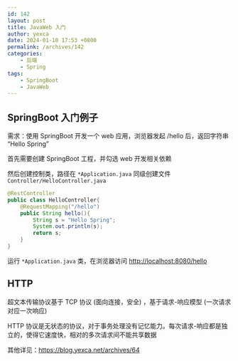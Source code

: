 ```yaml
---
id: 142
layout: post
title: JavaWeb 入门
author: yexca
date: 2024-01-10 17:53 +0800
permalink: /archives/142
categories:
    - 后端
    - Spring
tags:
    - SpringBoot
    - JavaWeb
---
```


## SpringBoot 入门例子

需求：使用 SpringBoot 开发一个 web 应用，浏览器发起 /hello 后，返回字符串 “Hello Spring”

首先需要创建 SpringBoot 工程，并勾选 web 开发相关依赖

然后创建控制类，路径在 `*Application.java` 同级创建文件 `Controller/HelloController.java`

```java
@RestController
public class HelloController{
    @RequestMapping("/hello")
    public String hello(){
        String s = "Hello Spring";
        System.out.println(s);
        return s;
    }
}
```

运行  `*Application.java` 类，在浏览器访问 <http://localhost:8080/hello>

## HTTP

超文本传输协议基于 TCP 协议 (面向连接，安全) ，基于请求-响应模型 (一次请求对应一次响应)

HTTP 协议是无状态的协议，对于事务处理没有记忆能力。每次请求-响应都是独立的，使得它速度快，相对的多次请求间不能共享数据

其他详见：<https://blog.yexca.net/archives/64>